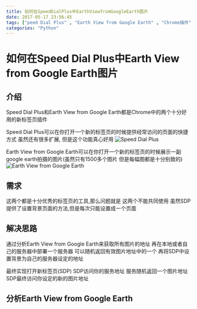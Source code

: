 ```yaml
---
title: 如何在SpeedDialPlus中EarthViewfromGoogleEarth图片
date: 2017-05-17 23:56:45
tags: ["peed Dial Plus" , "Earth View from Google Earth" , "Chrome插件" , "Python"]
categories: "Python"
---
```


# 如何在Speed Dial Plus中Earth View from Google Earth图片

## 介绍
Speed Dial Plus和Earth View from Google Earth都是Chrome中的两个十分好用的新标签页插件

Speed Dial Plus可以在你打开一个新的标签页的时候提供经常访问的页面的快捷方式 虽然还有很多扩展, 但是这个功能真心好用
![Speed Dial Plus](http://ooymoxvz4.bkt.clouddn.com/17-5-18/39416953-file_1495036928867_860e.png)

Earth View from Google Earth可以在你打开一个新的标签页的时候展示一副google earth拍摄的图片(虽然只有1500多个图片 但是每幅图都是十分别致的)
![Earth View from Google Earth](http://ooymoxvz4.bkt.clouddn.com/17-5-18/62579920-file_1495037085098_d853.png)

## 需求
这两个都是十分优秀的标签页的工具,那么问题就是 这两个不能共同使用 虽然SDP提供了设置背景页面的方法,但是每次只能设置成一个页面

## 解决思路
通过分析Earth View from Google Earth来获取所有图片的地址 再在本地或者自己的服务器中部署一个服务器 可以随机返回有效图片地址中的一个 再将SDP中设置背景为自己的服务器设定的地址

最终实现打开新标签页(SDP) SDP访问你的服务地址 服务随机返回一个图片地址 SDP最终访问你设定的新的图片地址

## 分析Earth View from Google Earth 
